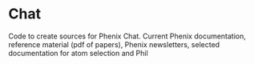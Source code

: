 # Chat
Code to create sources for Phenix Chat.  Current Phenix documentation, reference material (pdf of papers), Phenix newsletters, selected documentation for atom selection and Phil

